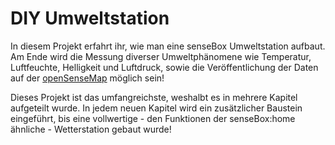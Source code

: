 # DIY Umweltstation
In diesem Projekt erfahrt ihr, wie man eine senseBox Umweltstation aufbaut.
Am Ende wird die Messung diverser Umweltphänomene wie Temperatur, Luftfeuchte, Helligkeit und Luftdruck, sowie die Veröffentlichung der Daten auf der [openSenseMap](https://opensensemap.org) möglich sein!

Dieses Projekt ist das umfangreichste, weshalbt es in mehrere Kapitel aufgeteilt wurde.
In jedem neuen Kapitel wird ein zusätzlicher Baustein eingeführt, bis eine vollwertige - den Funktionen der senseBox:home ähnliche - Wetterstation gebaut wurde!
